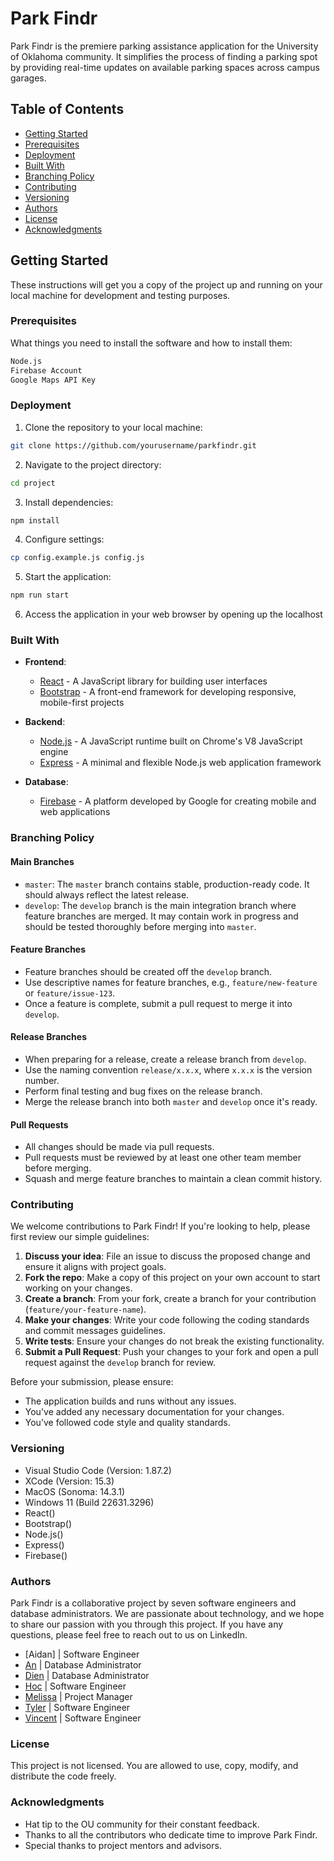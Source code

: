 # Park Findr

Park Findr is the premiere parking assistance application for the University of Oklahoma community. It simplifies the process of finding a parking spot by providing real-time updates on available parking spaces across campus garages.

## Table of Contents

- [Getting Started](#getting-started)
- [Prerequisites](#prerequisites)
- [Deployment](#deployment)
- [Built With](#built-with)
- [Branching Policy](#branching-policy)
- [Contributing](#contributing)
- [Versioning](#versioning)
- [Authors](#authors)
- [License](#license)
- [Acknowledgments](#acknowledgments)

## Getting Started

These instructions will get you a copy of the project up and running on your local machine for development and testing purposes.

### Prerequisites

What things you need to install the software and how to install them:

```bash
Node.js
Firebase Account
Google Maps API Key
```
### Deployment
1. Clone the repository to your local machine:
```bash
git clone https://github.com/yourusername/parkfindr.git
```

2. Navigate to the project directory:
```bash
cd project
```

3. Install dependencies:
```bash
npm install
```

4. Configure settings:
```bash
cp config.example.js config.js
```

5. Start the application:
```bash
npm run start
```

6. Access the application in your web browser by opening up the localhost

### Built With

- **Frontend**:
  - [React](https://reactjs.org/) - A JavaScript library for building user interfaces
  - [Bootstrap](https://getbootstrap.com/) - A front-end framework for developing responsive, mobile-first projects

- **Backend**:
  - [Node.js](https://nodejs.org/) - A JavaScript runtime built on Chrome's V8 JavaScript engine
  - [Express](https://expressjs.com/) - A minimal and flexible Node.js web application framework

- **Database**:
  - [Firebase](https://firebase.google.com/) - A platform developed by Google for creating mobile and web applications

### Branching Policy
#### Main Branches

- `master`: The `master` branch contains stable, production-ready code. It should always reflect the latest release.
- `develop`: The `develop` branch is the main integration branch where feature branches are merged. It may contain work in progress and should be tested thoroughly before merging into `master`.

#### Feature Branches

- Feature branches should be created off the `develop` branch.
- Use descriptive names for feature branches, e.g., `feature/new-feature` or `feature/issue-123`.
- Once a feature is complete, submit a pull request to merge it into `develop`.

#### Release Branches

- When preparing for a release, create a release branch from `develop`.
- Use the naming convention `release/x.x.x`, where `x.x.x` is the version number.
- Perform final testing and bug fixes on the release branch.
- Merge the release branch into both `master` and `develop` once it's ready.

#### Pull Requests

- All changes should be made via pull requests.
- Pull requests must be reviewed by at least one other team member before merging.
- Squash and merge feature branches to maintain a clean commit history.

### Contributing

We welcome contributions to Park Findr! If you're looking to help, please first review our simple guidelines:

1. **Discuss your idea**: File an issue to discuss the proposed change and ensure it aligns with project goals.
2. **Fork the repo**: Make a copy of this project on your own account to start working on your changes.
3. **Create a branch**: From your fork, create a branch for your contribution (`feature/your-feature-name`).
4. **Make your changes**: Write your code following the coding standards and commit messages guidelines.
5. **Write tests**: Ensure your changes do not break the existing functionality.
6. **Submit a Pull Request**: Push your changes to your fork and open a pull request against the `develop` branch for review.

Before your submission, please ensure:

- The application builds and runs without any issues.
- You've added any necessary documentation for your changes.
- You’ve followed code style and quality standards.


### Versioning
- Visual Studio Code (Version: 1.87.2)
- XCode (Version: 15.3)
- MacOS (Sonoma: 14.3.1)
- Windows 11 (Build 22631.3296)
- React()
- Bootstrap()
- Node.js()
- Express()
- Firebase()


### Authors
Park Findr is a collaborative project by seven software engineers and database administrators. We are passionate about technology, and we hope to share our passion with you through this project. If you have any questions, please feel free to reach out to us on LinkedIn.
- [Aidan] | Software Engineer
- [An](https://www.linkedin.com/in/annguyen123/) | Database Administrator
- [Dien](https://www.linkedin.com/in/dien-mai-0067ba24b/) | Database Administrator
- [Hoc](https://www.linkedin.com/in/hoc-nguyen/) | Software Engineer
- [Melissa](https://www.linkedin.com/in/melissa-ng-724736284) | Project Manager
- [Tyler](https://www.linkedin.com/in/tyler-vuong/) | Software Engineer
- [Vincent](https://www.linkedin.com/in/vincenttran-swe/) | Software Engineer

### License
This project is not licensed. You are allowed to use, copy, modify, and distribute the code freely.


### Acknowledgments
- Hat tip to the OU community for their constant feedback.
- Thanks to all the contributors who dedicate time to improve Park Findr.
- Special thanks to project mentors and advisors.

